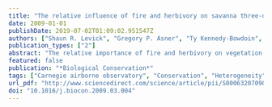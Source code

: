 ```yaml
---
title: "The relative influence of fire and herbivory on savanna three-dimensional vegetation structure"
date: 2009-01-01
publishDate: 2019-07-02T01:09:02.951547Z
authors: ["Shaun R. Levick", "Gregory P. Asner", "Ty Kennedy-Bowdoin", "David E. Knapp"]
publication_types: ["2"]
abstract: "The relative importance of fire and herbivory on vegetation structure has been the subject of much debate in savanna ecology. Fire regime and herbivore numbers are two key variables that managers of protected areas can manipulate to meet their conservation objectives. We deployed a new airborne remote sensing system (Carnegie Airborne Observatory) to the Kruger National Park (KNP), South Africa, to map a unique herbivore/fire exclusion experiment on basaltic soils. We collected high resolution (56 cm) three-dimensional (3-D) vegetation structural data over areas that have been protected from herbivores (34 yr) and/or fire (7 yr), as well as those exposed to both disturbance agents. Canopy height distribution, as well as the distribution of foliage within the vertical canopy profile, differed significantly between all treatments and between each treatment and the control area (Kolmogorov-Smirnov, p textless 0.001). Herbivory exerted a greater influence on vegetation 3-D structure and heterogeneity than did fire. At the broad scale, total percentage woody cover was 36 times greater in areas protected from herbivores, compared to the control area. At a finer scale, areas protected from herbivores contained 5 times more tall tree canopy (textgreater9 m) and up to 66 times more small tree canopy (3-6 m). Fire restricted growth of vegetation in the 0-3 m height range, both in the absence and presence of herbivores. Our findings highlight the active role that conservation managers can play in modifying vegetation structure and heterogeneity through herbivore and fire management, as well as the value of 3-D remote sensing for the assessment of conservation management outcomes. © 2009 Elsevier Ltd. All rights reserved."
featured: false
publication: "*Biological Conservation*"
tags: ["Carnegie airborne observatory", "Conservation", "Heterogeneity", "LiDAR", "Management", "Thresholds of potential concern"]
url_pdf: "http://www.sciencedirect.com/science/article/pii/S0006320709001232"
doi: "10.1016/j.biocon.2009.03.004"
---
```


